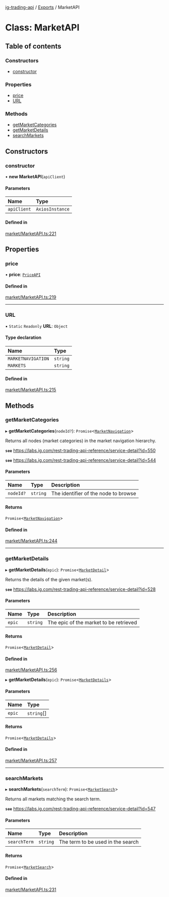 [ig-trading-api](../README.md) / [Exports](../modules.md) / MarketAPI

# Class: MarketAPI

## Table of contents

### Constructors

- [constructor](MarketAPI.md#constructor)

### Properties

- [price](MarketAPI.md#price)
- [URL](MarketAPI.md#url)

### Methods

- [getMarketCategories](MarketAPI.md#getmarketcategories)
- [getMarketDetails](MarketAPI.md#getmarketdetails)
- [searchMarkets](MarketAPI.md#searchmarkets)

## Constructors

### constructor

• **new MarketAPI**(`apiClient`)

#### Parameters

| Name        | Type            |
| :---------- | :-------------- |
| `apiClient` | `AxiosInstance` |

#### Defined in

[market/MarketAPI.ts:221](https://github.com/bennycode/ig-trading-api/blob/c7d6810/src/market/MarketAPI.ts#L221)

## Properties

### price

• **price**: [`PriceAPI`](PriceAPI.md)

#### Defined in

[market/MarketAPI.ts:219](https://github.com/bennycode/ig-trading-api/blob/c7d6810/src/market/MarketAPI.ts#L219)

---

### URL

▪ `Static` `Readonly` **URL**: `Object`

#### Type declaration

| Name               | Type     |
| :----------------- | :------- |
| `MARKETNAVIGATION` | `string` |
| `MARKETS`          | `string` |

#### Defined in

[market/MarketAPI.ts:215](https://github.com/bennycode/ig-trading-api/blob/c7d6810/src/market/MarketAPI.ts#L215)

## Methods

### getMarketCategories

▸ **getMarketCategories**(`nodeId?`): `Promise`<[`MarketNavigation`](../interfaces/MarketNavigation.md)\>

Returns all nodes (market categories) in the market navigation hierarchy.

**`see`** https://labs.ig.com/rest-trading-api-reference/service-detail?id=550

**`see`** https://labs.ig.com/rest-trading-api-reference/service-detail?id=544

#### Parameters

| Name      | Type     | Description                          |
| :-------- | :------- | :----------------------------------- |
| `nodeId?` | `string` | The identifier of the node to browse |

#### Returns

`Promise`<[`MarketNavigation`](../interfaces/MarketNavigation.md)\>

#### Defined in

[market/MarketAPI.ts:244](https://github.com/bennycode/ig-trading-api/blob/c7d6810/src/market/MarketAPI.ts#L244)

---

### getMarketDetails

▸ **getMarketDetails**(`epic`): `Promise`<[`MarketDetail`](../interfaces/MarketDetail.md)\>

Returns the details of the given market(s).

**`see`** https://labs.ig.com/rest-trading-api-reference/service-detail?id=528

#### Parameters

| Name   | Type     | Description                            |
| :----- | :------- | :------------------------------------- |
| `epic` | `string` | The epic of the market to be retrieved |

#### Returns

`Promise`<[`MarketDetail`](../interfaces/MarketDetail.md)\>

#### Defined in

[market/MarketAPI.ts:256](https://github.com/bennycode/ig-trading-api/blob/c7d6810/src/market/MarketAPI.ts#L256)

▸ **getMarketDetails**(`epic`): `Promise`<[`MarketDetails`](../modules.md#marketdetails)\>

#### Parameters

| Name   | Type       |
| :----- | :--------- |
| `epic` | `string`[] |

#### Returns

`Promise`<[`MarketDetails`](../modules.md#marketdetails)\>

#### Defined in

[market/MarketAPI.ts:257](https://github.com/bennycode/ig-trading-api/blob/c7d6810/src/market/MarketAPI.ts#L257)

---

### searchMarkets

▸ **searchMarkets**(`searchTerm`): `Promise`<[`MarketSearch`](../interfaces/MarketSearch.md)\>

Returns all markets matching the search term.

**`see`** https://labs.ig.com/rest-trading-api-reference/service-detail?id=547

#### Parameters

| Name         | Type     | Description                       |
| :----------- | :------- | :-------------------------------- |
| `searchTerm` | `string` | The term to be used in the search |

#### Returns

`Promise`<[`MarketSearch`](../interfaces/MarketSearch.md)\>

#### Defined in

[market/MarketAPI.ts:231](https://github.com/bennycode/ig-trading-api/blob/c7d6810/src/market/MarketAPI.ts#L231)
